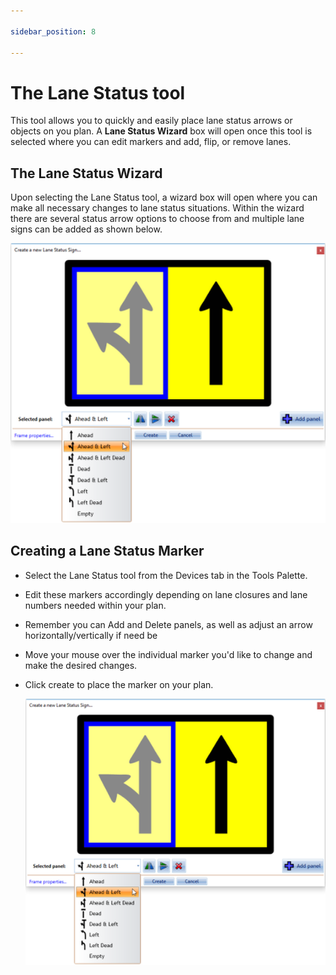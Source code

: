 ```yaml
---

sidebar_position: 8

---
```

# The Lane Status tool 

This tool allows you to quickly and easily place lane status arrows or objects on you plan. A **Lane Status Wizard** box will open once this tool is selected where you can edit markers and add, flip, or remove lanes.

## The Lane Status Wizard 

Upon selecting the Lane Status tool, a wizard box will open where you can make all necessary changes to lane status situations. Within the wizard there are several status arrow options to choose from and multiple lane signs can be added as shown below.

![Lane_Status_Wizard_with_Available_Options](./assets/Lane_Status_Wizard_with_Available_Options.png)

## Creating a Lane Status Marker

 - Select the Lane Status tool from the Devices tab in the Tools Palette.
 - Edit these markers accordingly depending on lane closures and lane numbers needed within your plan.
 - Remember you can Add and Delete panels, as well as adjust an arrow horizontally/vertically if need be
 - Move your mouse over the individual marker you'd like to change and make the desired changes.
 - Click create to place the marker on your plan.

    ![Lane_Status_Wizard_with_Available_Options](./assets/Lane_Status_Wizard_with_Available_Options.png)